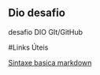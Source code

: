 ## Dio desafio
desafio DIO GIt/GitHub

#Links Úteis

[Sintaxe basica markdown](https://www.markdownguide.org/)
